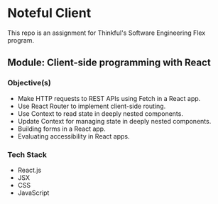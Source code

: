 # Noteful Client

This repo is an assignment for Thinkful's Software Engineering Flex program. 

## Module: Client-side programming with React

### Objective(s)
* Make HTTP requests to REST APIs using Fetch in a React app.
* Use React Router to implement client-side routing.
* Use Context to read state in deeply nested components.
* Update Context for managing state in deeply nested components.
* Building forms in a React app.
* Evaluating accessibility in React apps.

### Tech Stack
* React.js
* JSX
* CSS
* JavaScript

